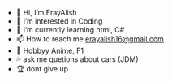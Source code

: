 - 👋 Hi, I’m ErayAlish
- 👀 I’m interested in Coding
- 🌱 I’m currently learning html, C#
- 📫 How to reach me erayalish16@gmail.com
- 💯 Hobbyy Anime, F1
- 💦 ask me quetions about cars (JDM)
- 🏆 dont give up

<!---
ErayAlish/ErayAlish is a ✨ special ✨ repository because its `README.md` (this file) appears on your GitHub profile.
You can click the Preview link to take a look at your changes.
--->
